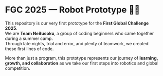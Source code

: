 # FGC 2025 — Robot Prototype 🌱🤖

This repository is our very first prototype for the **First Global Challenge 2025**.  
We are **Team NeBusoku**, a group of coding beginners who came together during a summer camp.  
Through late nights, trial and error, and plenty of teamwork, we created these first lines of code.  

More than just a program, this prototype represents our journey of **learning, growth, and collaboration** as we take our first steps into robotics and global competition.


